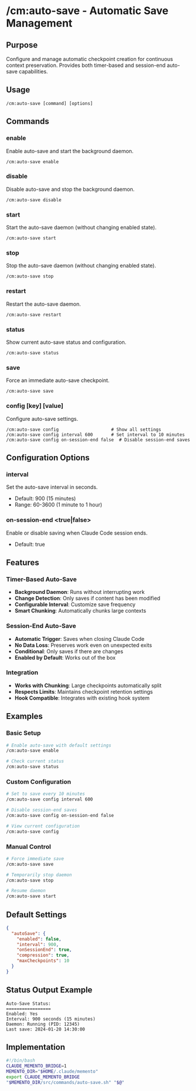 # /cm:auto-save - Automatic Save Management

## Purpose
Configure and manage automatic checkpoint creation for continuous context preservation. Provides both timer-based and session-end auto-save capabilities.

## Usage
```
/cm:auto-save [command] [options]
```

## Commands

### enable
Enable auto-save and start the background daemon.
```
/cm:auto-save enable
```

### disable
Disable auto-save and stop the background daemon.
```
/cm:auto-save disable
```

### start
Start the auto-save daemon (without changing enabled state).
```
/cm:auto-save start
```

### stop
Stop the auto-save daemon (without changing enabled state).
```
/cm:auto-save stop
```

### restart
Restart the auto-save daemon.
```
/cm:auto-save restart
```

### status
Show current auto-save status and configuration.
```
/cm:auto-save status
```

### save
Force an immediate auto-save checkpoint.
```
/cm:auto-save save
```

### config [key] [value]
Configure auto-save settings.
```
/cm:auto-save config                    # Show all settings
/cm:auto-save config interval 600       # Set interval to 10 minutes
/cm:auto-save config on-session-end false  # Disable session-end saves
```

## Configuration Options

### interval <seconds>
Set the auto-save interval in seconds.
- Default: 900 (15 minutes)
- Range: 60-3600 (1 minute to 1 hour)

### on-session-end <true|false>
Enable or disable saving when Claude Code session ends.
- Default: true

## Features

### Timer-Based Auto-Save
- **Background Daemon**: Runs without interrupting work
- **Change Detection**: Only saves if content has been modified
- **Configurable Interval**: Customize save frequency
- **Smart Chunking**: Automatically chunks large contexts

### Session-End Auto-Save
- **Automatic Trigger**: Saves when closing Claude Code
- **No Data Loss**: Preserves work even on unexpected exits
- **Conditional**: Only saves if there are changes
- **Enabled by Default**: Works out of the box

### Integration
- **Works with Chunking**: Large checkpoints automatically split
- **Respects Limits**: Maintains checkpoint retention settings
- **Hook Compatible**: Integrates with existing hook system

## Examples

### Basic Setup
```bash
# Enable auto-save with default settings
/cm:auto-save enable

# Check current status
/cm:auto-save status
```

### Custom Configuration
```bash
# Set to save every 10 minutes
/cm:auto-save config interval 600

# Disable session-end saves
/cm:auto-save config on-session-end false

# View current configuration
/cm:auto-save config
```

### Manual Control
```bash
# Force immediate save
/cm:auto-save save

# Temporarily stop daemon
/cm:auto-save stop

# Resume daemon
/cm:auto-save start
```

## Default Settings
```json
{
  "autoSave": {
    "enabled": false,
    "interval": 900,
    "onSessionEnd": true,
    "compression": true,
    "maxCheckpoints": 10
  }
}
```

## Status Output Example
```
Auto-Save Status:
=================
Enabled: Yes
Interval: 900 seconds (15 minutes)
Daemon: Running (PID: 12345)
Last save: 2024-01-20 14:30:00
```

## Implementation
```bash
#!/bin/bash
CLAUDE_MEMENTO_BRIDGE=1
MEMENTO_DIR="$HOME/.claude/memento"
export CLAUDE_MEMENTO_BRIDGE
"$MEMENTO_DIR/src/commands/auto-save.sh" "$@"
```